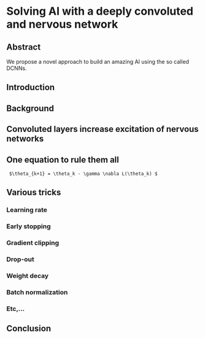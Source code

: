 # Solving AI with a deeply convoluted and nervous network

## Abstract
We propose a novel approach to build an amazing AI using the so called DCNNs.

## Introduction


## Background



## Convoluted layers increase excitation of nervous networks

## One equation to rule them all
 
     $\theta_{k+1} = \theta_k - \gamma \nabla L(\theta_k) $

## Various tricks
### Learning rate
### Early stopping
### Gradient clipping
### Drop-out
### Weight decay
### Batch normalization
### Etc,...


## Conclusion